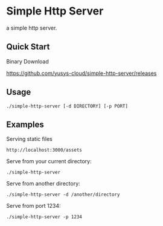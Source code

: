 # Simple Http Server

a simple http server.

## Quick Start

Binary Download

https://github.com/yusys-cloud/simple-http-server/releases 

## Usage

``` 
./simple-http-server [-d DIRECTORY] [-p PORT]
```

## Examples
Serving static files 
``` 
http://localhost:3000/assets
```

Serve from your current directory:

``` 
./simple-http-server
```

Serve from another directory:

``` 
./simple-http-server -d /another/directory
```

Serve from port 1234:

```
./simple-http-server -p 1234

```


